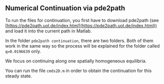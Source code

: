 ## Numerical Continuation via pde2path
To run the files for continuation, you first have to download pde2path (see [https://pde2path.uol.de/index.html](https://pde2path.uol.de/index.html)) and load it into the current path in Matlab.

In the folder `pde2path continuation`, there are two folders. Both of them work in the same way so the process will be explained for the folder called `q=0.0196639` only.

We focus on continuing along one spatially homogeneous equilibria.

You can run the file `cmds2D.m` in order to obtain the continuation for this steady state.
